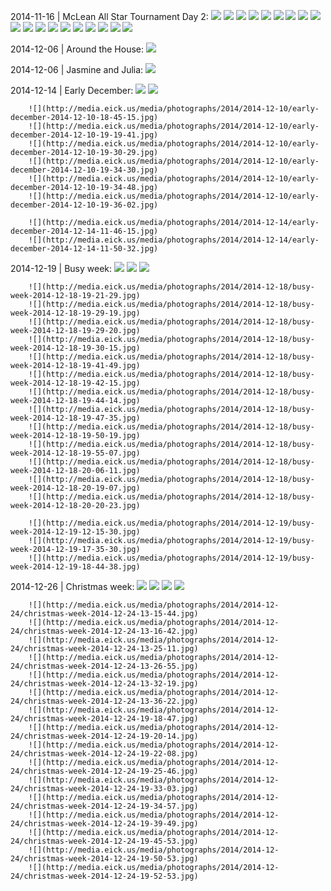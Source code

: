 
2014-11-16 | McLean All Star Tournament Day 2:
		![](http://media.eick.us/media/photographs/2014/2014-11-16/mclean-all-star-day-two-2014-11-16-15-23-35.jpg)
		![](http://media.eick.us/media/photographs/2014/2014-11-16/mclean-all-star-day-two-2014-11-16-15-27-03.jpg)
		![](http://media.eick.us/media/photographs/2014/2014-11-16/mclean-all-star-day-two-2014-11-16-15-32-29.jpg)
		![](http://media.eick.us/media/photographs/2014/2014-11-16/mclean-all-star-day-two-2014-11-16-15-36-47.jpg)
		![](http://media.eick.us/media/photographs/2014/2014-11-16/mclean-all-star-day-two-2014-11-16-15-38-24.jpg)
		![](http://media.eick.us/media/photographs/2014/2014-11-16/mclean-all-star-day-two-2014-11-16-15-40-08.jpg)
		![](http://media.eick.us/media/photographs/2014/2014-11-16/mclean-all-star-day-two-2014-11-16-15-43-52.jpg)
		![](http://media.eick.us/media/photographs/2014/2014-11-16/mclean-all-star-day-two-2014-11-16-15-43-54.jpg)
		![](http://media.eick.us/media/photographs/2014/2014-11-16/mclean-all-star-day-two-2014-11-16-15-46-09.jpg)
		![](http://media.eick.us/media/photographs/2014/2014-11-16/mclean-all-star-day-two-2014-11-16-15-47-47.jpg)
		![](http://media.eick.us/media/photographs/2014/2014-11-16/mclean-all-star-day-two-2014-11-16-15-48-09.jpg)
		![](http://media.eick.us/media/photographs/2014/2014-11-16/mclean-all-star-day-two-2014-11-16-15-49-16.jpg)
		![](http://media.eick.us/media/photographs/2014/2014-11-16/mclean-all-star-day-two-2014-11-16-15-50-16.jpg)
		![](http://media.eick.us/media/photographs/2014/2014-11-16/mclean-all-star-day-two-2014-11-16-15-53-43.jpg)
		![](http://media.eick.us/media/photographs/2014/2014-11-16/mclean-all-star-day-two-2014-11-16-16-14-08.jpg)
		![](http://media.eick.us/media/photographs/2014/2014-11-16/mclean-all-star-day-two-2014-11-16-16-15-17.jpg)
		![](http://media.eick.us/media/photographs/2014/2014-11-16/mclean-all-star-day-two-2014-11-16-16-16-03.jpg)
		![](http://media.eick.us/media/photographs/2014/2014-11-16/mclean-all-star-day-two-2014-11-16-16-20-59.jpg)
		![](http://media.eick.us/media/photographs/2014/2014-11-16/mclean-all-star-day-two-2014-11-16-16-27-45.jpg)

2014-12-06 | Around the House:
		![](http://media.eick.us/media/photographs/2014/2014-12-05/around-the-house-2014-12-05-20-15-40.jpg)

2014-12-06 | Jasmine and Julia:
		![](http://media.eick.us/media/photographs/2014/2014-12-05/jasmine-and-julia-2014-12-05-17-46-44.jpg)

2014-12-14 | Early December:
		![](http://media.eick.us/media/photographs/2014/2014-12-07/early-december-2014-12-07-16-55-34.jpg)
		![](http://media.eick.us/media/photographs/2014/2014-12-07/early-december-2014-12-07-16-56-18.jpg)

		![](http://media.eick.us/media/photographs/2014/2014-12-10/early-december-2014-12-10-18-45-15.jpg)
		![](http://media.eick.us/media/photographs/2014/2014-12-10/early-december-2014-12-10-19-19-41.jpg)
		![](http://media.eick.us/media/photographs/2014/2014-12-10/early-december-2014-12-10-19-30-29.jpg)
		![](http://media.eick.us/media/photographs/2014/2014-12-10/early-december-2014-12-10-19-34-30.jpg)
		![](http://media.eick.us/media/photographs/2014/2014-12-10/early-december-2014-12-10-19-34-48.jpg)
		![](http://media.eick.us/media/photographs/2014/2014-12-10/early-december-2014-12-10-19-36-02.jpg)

		![](http://media.eick.us/media/photographs/2014/2014-12-14/early-december-2014-12-14-11-46-15.jpg)
		![](http://media.eick.us/media/photographs/2014/2014-12-14/early-december-2014-12-14-11-50-32.jpg)

2014-12-19 | Busy week:
		![](http://media.eick.us/media/photographs/2014/2014-12-17/busy-week-2014-12-17-18-58-40.jpg)
		![](http://media.eick.us/media/photographs/2014/2014-12-17/busy-week-2014-12-17-20-46-18.jpg)
		![](http://media.eick.us/media/photographs/2014/2014-12-17/busy-week-2014-12-17-20-46-33.jpg)

		![](http://media.eick.us/media/photographs/2014/2014-12-18/busy-week-2014-12-18-19-21-29.jpg)
		![](http://media.eick.us/media/photographs/2014/2014-12-18/busy-week-2014-12-18-19-29-19.jpg)
		![](http://media.eick.us/media/photographs/2014/2014-12-18/busy-week-2014-12-18-19-29-20.jpg)
		![](http://media.eick.us/media/photographs/2014/2014-12-18/busy-week-2014-12-18-19-30-15.jpg)
		![](http://media.eick.us/media/photographs/2014/2014-12-18/busy-week-2014-12-18-19-41-49.jpg)
		![](http://media.eick.us/media/photographs/2014/2014-12-18/busy-week-2014-12-18-19-42-15.jpg)
		![](http://media.eick.us/media/photographs/2014/2014-12-18/busy-week-2014-12-18-19-44-14.jpg)
		![](http://media.eick.us/media/photographs/2014/2014-12-18/busy-week-2014-12-18-19-47-35.jpg)
		![](http://media.eick.us/media/photographs/2014/2014-12-18/busy-week-2014-12-18-19-50-19.jpg)
		![](http://media.eick.us/media/photographs/2014/2014-12-18/busy-week-2014-12-18-19-55-07.jpg)
		![](http://media.eick.us/media/photographs/2014/2014-12-18/busy-week-2014-12-18-20-06-11.jpg)
		![](http://media.eick.us/media/photographs/2014/2014-12-18/busy-week-2014-12-18-20-19-07.jpg)
		![](http://media.eick.us/media/photographs/2014/2014-12-18/busy-week-2014-12-18-20-20-23.jpg)

		![](http://media.eick.us/media/photographs/2014/2014-12-19/busy-week-2014-12-19-12-15-30.jpg)
		![](http://media.eick.us/media/photographs/2014/2014-12-19/busy-week-2014-12-19-17-35-30.jpg)
		![](http://media.eick.us/media/photographs/2014/2014-12-19/busy-week-2014-12-19-18-44-38.jpg)

2014-12-26 | Christmas week:
		![](http://media.eick.us/media/photographs/2014/2014-12-21/christmas-week-2014-12-21-15-41-21.jpg)
		![](http://media.eick.us/media/photographs/2014/2014-12-21/christmas-week-2014-12-21-15-54-48.jpg)
		![](http://media.eick.us/media/photographs/2014/2014-12-21/christmas-week-2014-12-21-15-58-43.jpg)
		![](http://media.eick.us/media/photographs/2014/2014-12-21/christmas-week-2014-12-21-17-28-38.jpg)

		![](http://media.eick.us/media/photographs/2014/2014-12-24/christmas-week-2014-12-24-13-15-44.jpg)
		![](http://media.eick.us/media/photographs/2014/2014-12-24/christmas-week-2014-12-24-13-16-42.jpg)
		![](http://media.eick.us/media/photographs/2014/2014-12-24/christmas-week-2014-12-24-13-25-11.jpg)
		![](http://media.eick.us/media/photographs/2014/2014-12-24/christmas-week-2014-12-24-13-26-55.jpg)
		![](http://media.eick.us/media/photographs/2014/2014-12-24/christmas-week-2014-12-24-13-32-19.jpg)
		![](http://media.eick.us/media/photographs/2014/2014-12-24/christmas-week-2014-12-24-13-36-22.jpg)
		![](http://media.eick.us/media/photographs/2014/2014-12-24/christmas-week-2014-12-24-19-18-47.jpg)
		![](http://media.eick.us/media/photographs/2014/2014-12-24/christmas-week-2014-12-24-19-20-14.jpg)
		![](http://media.eick.us/media/photographs/2014/2014-12-24/christmas-week-2014-12-24-19-22-08.jpg)
		![](http://media.eick.us/media/photographs/2014/2014-12-24/christmas-week-2014-12-24-19-25-46.jpg)
		![](http://media.eick.us/media/photographs/2014/2014-12-24/christmas-week-2014-12-24-19-33-03.jpg)
		![](http://media.eick.us/media/photographs/2014/2014-12-24/christmas-week-2014-12-24-19-34-57.jpg)
		![](http://media.eick.us/media/photographs/2014/2014-12-24/christmas-week-2014-12-24-19-39-49.jpg)
		![](http://media.eick.us/media/photographs/2014/2014-12-24/christmas-week-2014-12-24-19-45-53.jpg)
		![](http://media.eick.us/media/photographs/2014/2014-12-24/christmas-week-2014-12-24-19-50-53.jpg)
		![](http://media.eick.us/media/photographs/2014/2014-12-24/christmas-week-2014-12-24-19-52-53.jpg)
